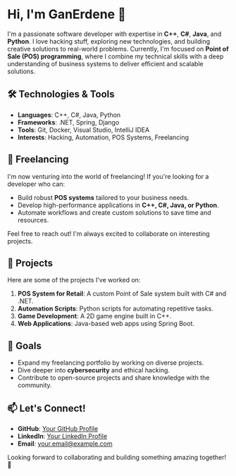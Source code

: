# Hi, I'm GanErdene 👋

I'm a passionate software developer with expertise in **C++**, **C#**, **Java**, and **Python**. I love hacking stuff, exploring new technologies, and building creative solutions to real-world problems. Currently, I'm focused on **Point of Sale (POS) programming**, where I combine my technical skills with a deep understanding of business systems to deliver efficient and scalable solutions.

## 🛠️ Technologies & Tools
- **Languages**: C++, C#, Java, Python
- **Frameworks**: .NET, Spring, Django
- **Tools**: Git, Docker, Visual Studio, IntelliJ IDEA
- **Interests**: Hacking, Automation, POS Systems, Freelancing

## 💼 Freelancing
I'm now venturing into the world of freelancing! If you're looking for a developer who can:
- Build robust **POS systems** tailored to your business needs.
- Develop high-performance applications in **C++, C#, Java, or Python**.
- Automate workflows and create custom solutions to save time and resources.

Feel free to reach out! I'm always excited to collaborate on interesting projects.

## 🔧 Projects
Here are some of the projects I've worked on:
1. **POS System for Retail**: A custom Point of Sale system built with C# and .NET.
2. **Automation Scripts**: Python scripts for automating repetitive tasks.
3. **Game Development**: A 2D game engine built in C++.
4. **Web Applications**: Java-based web apps using Spring Boot.

## 🚀 Goals
- Expand my freelancing portfolio by working on diverse projects.
- Dive deeper into **cybersecurity** and ethical hacking.
- Contribute to open-source projects and share knowledge with the community.

## 📫 Let's Connect!
- **GitHub**: [Your GitHub Profile](https://github.com/yourusername)
- **LinkedIn**: [Your LinkedIn Profile](https://linkedin.com/in/yourusername)
- **Email**: your.email@example.com

Looking forward to collaborating and building something amazing together! 🚀
